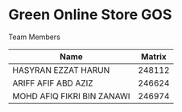 # Green Online Store GOS

Team Members

| Name | Matrix |
| ------------- | ------------- |
| HASYRAN EZZAT HARUN  | 248112  |
| ARIFF AFIF ABD AZIZ | 246624  |
| MOHD AFIQ FIKRI BIN ZANAWI  | 246974  |
